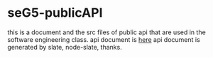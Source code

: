 # seG5-publicAPI

this is a document and the src files of public api that are used in the software engineering class.
api document is [here](https://nikkei225futures.github.io/seG5-publicAPI/)
api document is generated by slate, node-slate, thanks.